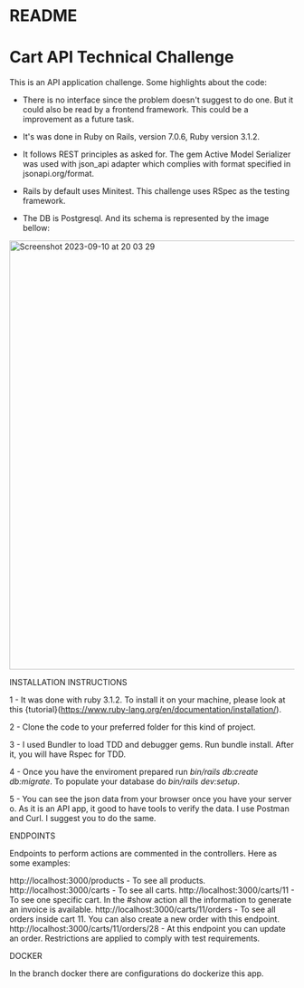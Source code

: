 # README

# Cart API Technical Challenge

This is an API application challenge. Some highlights about the code:

* There is no interface since the problem doesn't suggest to do one. But it could also be read by a frontend framework. This could be a improvement as a future task.

* It's was done in Ruby on Rails, version 7.0.6, Ruby version 3.1.2.

* It follows REST principles as asked for. The gem Active Model Serializer was used with json_api adapter which complies with format specified in jsonapi.org/format.

* Rails by default uses Minitest. This challenge uses RSpec as the testing framework.

* The DB is Postgresql. And its schema is represented by the image bellow:

 <img width="757" alt="Screenshot 2023-09-10 at 20 03 29" src="https://github.com/Ju-Arrighi/cart-api/assets/85900332/8fab289d-5f3d-4b5e-b6a5-323518924b94">


INSTALLATION INSTRUCTIONS

1 - It was done with ruby 3.1.2. To install it on your machine, please look at this {tutorial}(https://www.ruby-lang.org/en/documentation/installation/).

2 - Clone the code to your preferred folder for this kind of project.

3 - I used Bundler to load TDD and debugger gems. Run bundle install. After it, you will have Rspec for TDD.

4 - Once you have the enviroment prepared run *bin/rails db:create db:migrate*. To populate your database do *bin/rails dev:setup*.

5 - You can see the json data from your browser once you have your server o. As it is an API app, it good to have tools to verify the data. I use Postman and Curl. I suggest you to do the same.

ENDPOINTS

Endpoints to perform actions are commented in the controllers. Here as some examples:

http://localhost:3000/products - To see all products.
http://localhost:3000/carts - To see all carts.
http://localhost:3000/carts/11 - To see one specific cart. In the #show action all the information to generate an invoice is available.
http://localhost:3000/carts/11/orders - To see all orders inside cart 11. You can also create a new order with this endpoint.
http://localhost:3000/carts/11/orders/28 - At this endpoint you can update an order. Restrictions are applied to comply with test requirements.

DOCKER

In the branch docker there are configurations do dockerize this app.

